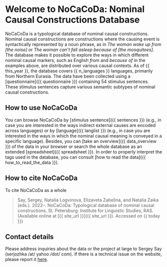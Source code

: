 # Welcome to NoCaCoDa: Nominal Causal Constructions Database

NoCaCoDa is a typological database of nominal causal constructions. Nominal causal constructions are constructions where 
the causing event is syntactically represented by a noun phrase, as in *The woman woke up from \[the noise\]* or *The 
woman can’t fall asleep because of \[the mosquitoes\]*. The database makes it possible to explore the ways in which 
different nominal causal markers, such as English *from* and *because of* in the examples above, are distributed over 
various causal contexts. As of {{ this_year }}, the database covers {{ n_languages }} languages, primarily from Northern 
Eurasia. The data have been collected using a [questionnaire]({{ questionnaire }}) containing 54 stimulus sentences. 
These stimulus sentences capture various semantic subtypes of nominal causal constructions.

## How to use NoCaCoDa

You can browse NoCaCoDa by [stimulus sentence]({{ sentences }}) (e.g., in case you are interested in the ways indirect 
external causes are encoded across languages) or by [language]({{ langlist }}) (e.g., in case you are interested in the 
ways in which the nominal causal meaning is conveyed in a specific language). Besides, you can 
[take an overview]({{ data_overview }}) of the data in your browser or search the whole database as an extended 
[spreadsheet]({{ spreadsheet }}). In order to properly interpret the tags used in the database, you can consult 
[how to read the data]({{ how_to_read_the_data }}).

## How to cite NoCaCoDa

To cite NoCaCoDa as a whole
> Say, Sergey, Natalia Logvinova, Elizaveta Zabelina, and Natalia Zaika (eds.). 2022–. NoCaCoDa: Typological database 
> of nominal causal constructions. St. Petersburg: Institute for Linguistic Studies, RAS. (Available online at 
> [{{ site_url }}]({{ site_url }}). Accessed on {{ today }})

## Contact details

Please address inquiries about the data or the project at large to Sergey Say (serjozhka /at/ yahoo /dot/ com). 
If there is a technical issue on the website, please report it [here](https://github.com/macleginn/nocacoda/issues).

